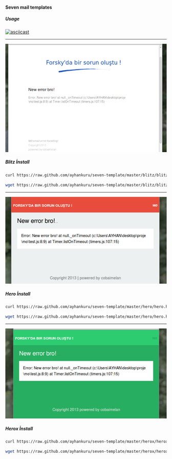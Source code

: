 #### Seven mail templates


##### Usage

[![asciicast](https://asciinema.org/a/7664.png)](https://asciinema.org/a/7664)

* * *


![Blitz](./screenshot/blitz.png )

##### Blitz İnstall

```bash
curl https://raw.github.com/ayhankuru/seven-template/master/blitz/blitz.html -o blitz.html
``` 


```bash
wget https://raw.github.com/ayhankuru/seven-template/master/blitz/blitz.html -o blitz.html
``` 



* * *


![Hero](./screenshot/hero.png )

##### Hero İnstall

```bash
curl https://raw.github.com/ayhankuru/seven-template/master/hero/hero.html -o hero.html
``` 


```bash
wget https://raw.github.com/ayhankuru/seven-template/master/hero/hero.html -o hero.html
``` 


* * *


![Herox](./screenshot/herox.png )

##### Herox İnstall

```bash
curl https://raw.github.com/ayhankuru/seven-template/master/herox/herox.html -o herox.html
``` 


```bash
wget https://raw.github.com/ayhankuru/seven-template/master/herox/herox.html  -o herox.html
``` 
